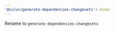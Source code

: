 ```yaml
---
'@culur/generate-dependencies-changesets': minor
---
```


Rename to `generate-dependencies-changesets`
